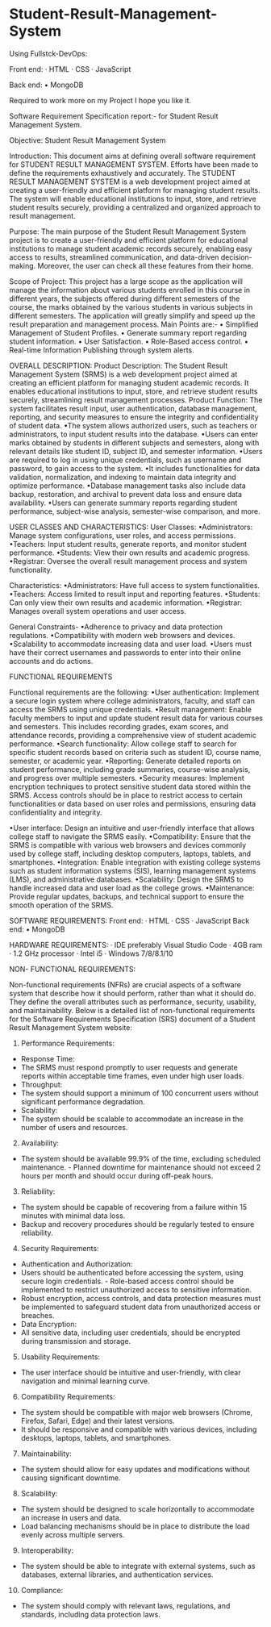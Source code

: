 # Student-Result-Management-System

Using Fullstck-DevOps:

Front end:
· HTML
· CSS
· JavaScript

Back end:
• MongoDB

Required to work more on my Project I hope you like it.

Software Requirement Specification report:-  for Student Result
Management System.

Objective: Student Result Management System

Introduction:
This document aims at defining overall software requirement for STUDENT RESULT
MANAGEMENT SYSTEM. Efforts have been made to define the requirements exhaustively and
accurately.
The STUDENT RESULT MANAGEMENT SYSTEM is a web development project aimed at creating
a user-friendly and efficient platform for managing student results. The system will enable
educational institutions to input, store, and retrieve student results securely, providing a centralized
and organized approach to result management.

Purpose:
The main purpose of the Student Result Management System project is to create a user-friendly
and efficient platform for educational institutions to manage student academic records securely,
enabling easy access to results, streamlined communication, and data-driven decision-making.
Moreover, the user can check all these features from their home.

Scope of Project:
This project has a large scope as the application will manage the information about various students enrolled in this course in different years, the subjects offered during different semesters of the course, the marks obtained by the
various students in various subjects in different semesters. The application will greatly simplify and speed up the
result preparation and management process. 
Main Points are:-
• Simplified Management of Student Profiles.
• Generate summary report regarding student information.
• User Satisfaction.
• Role-Based access control.
• Real-time Information Publishing through system alerts.

OVERALL DESCRIPTION:
Product Description:
The Student Result Management System (SRMS) is a web development project aimed at creating
an efficient platform for managing student academic records. It enables educational institutions to
input, store, and retrieve student results securely, streamlining result management processes.
Product Function:
The system facilitates result input, user authentication, database management, reporting, and security
measures to ensure the integrity and confidentiality of student data.
•The system allows authorized users, such as teachers or administrators, to input student results into the
database.
•Users can enter marks obtained by students in different subjects and semesters, along with relevant details
like student ID, subject ID, and semester information.
•Users are required to log in using unique credentials, such as username and password, to gain access to the
system.
•It includes functionalities for data validation, normalization, and indexing to maintain data integrity and
optimize performance.
•Database management tasks also include data backup, restoration, and archival to prevent data loss and
ensure data availability.
•Users can generate summary reports regarding student performance, subject-wise analysis, semester-wise
comparison, and more.

USER CLASSES AND CHARACTERISTICS:
User Classes:
•Administrators: Manage system configurations, user roles, and access permissions.
•Teachers: Input student results, generate reports, and monitor student performance.
•Students: View their own results and academic progress.
•Registrar: Oversee the overall result management process and system functionality.

Characteristics:
•Administrators: Have full access to system functionalities.
•Teachers: Access limited to result input and reporting features.
•Students: Can only view their own results and academic information.
•Registrar: Manages overall system operations and user access.

General Constraints-
•Adherence to privacy and data protection regulations.
•Compatibility with modern web browsers and devices.
•Scalability to accommodate increasing data and user load.
•Users must have their correct usernames and passwords to enter into their online accounts
and do actions.


FUNCTIONAL REQUIREMENTS

Functional requirements are the following:
•User authentication: Implement a secure login system where college administrators, faculty,
and staff can access the SRMS using unique credentials.
•Result management: Enable faculty members to input and update student result data for
various courses and semesters. This includes recording grades, exam scores, and
attendance records, providing a comprehensive view of student academic performance.
•Search functionality: Allow college staff to search for specific student records based on
criteria such as student ID, course name, semester, or academic year.
•Reporting: Generate detailed reports on student performance, including grade summaries,
course-wise analysis, and progress over multiple semesters.
•Security measures: Implement encryption techniques to protect sensitive student data
stored within the SRMS. Access controls should be in place to restrict access to certain
functionalities or data based on user roles and permissions, ensuring data confidentiality and
integrity.

•User interface: Design an intuitive and user-friendly interface that allows college staff to
navigate the SRMS easily.
•Compatibility: Ensure that the SRMS is compatible with various web browsers and devices
commonly used by college staff, including desktop computers, laptops, tablets, and
smartphones.
•Integration: Enable integration with existing college systems such as student information
systems (SIS), learning management systems (LMS), and administrative databases.
•Scalability: Design the SRMS to handle increased data and user load as the college grows.
•Maintenance: Provide regular updates, backups, and technical support to ensure the
smooth operation of the SRMS.

SOFTWARE REQUIREMENTS:
Front end:
· HTML
· CSS
· JavaScript
Back end:
• MongoDB


HARDWARE REQUIREMENTS:
· IDE preferably Visual Studio Code
· 4GB ram
· 1.2 GHz processor
· Intel i5
· Windows 7/8/8.1/10


NON- FUNCTIONAL REQUIREMENTS:

Non-functional requirements (NFRs) are crucial aspects of a software system that describe how it
should perform, rather than what it should do. They define the overall attributes such as
performance, security, usability, and maintainability. Below is a detailed list of non-functional
requirements for the Software Requirements Specification (SRS) document of a Student Result
Management System website:
1. Performance Requirements:
- Response Time:
- The SRMS must respond promptly to user requests and generate reports within acceptable time
frames, even under high user loads.
- Throughput:
- The system should support a minimum of 100 concurrent users without significant performance
degradation.
- Scalability:
- The system should be scalable to accommodate an increase in the number of users and
resources.
2. Availability:
- The system should be available 99.9% of the time, excluding scheduled maintenance. -
Planned downtime for maintenance should not exceed 2 hours per month and should occur
during off-peak hours.
3. Reliability:
- The system should be capable of recovering from a failure within 15 minutes with minimal data
loss.
- Backup and recovery procedures should be regularly tested to ensure reliability.
4. Security Requirements:
- Authentication and Authorization:
- Users should be authenticated before accessing the system, using secure login credentials. -
Role-based access control should be implemented to restrict unauthorized access to sensitive
information.
- Robust encryption, access controls, and data protection measures must be implemented to
safeguard student data from unauthorized access or breaches.
- Data Encryption:
- All sensitive data, including user credentials, should be encrypted during transmission and
storage.
5. Usability Requirements:
- The user interface should be intuitive and user-friendly, with clear navigation and minimal learning
curve.
6. Compatibility Requirements:
- The system should be compatible with major web browsers (Chrome, Firefox, Safari, Edge)
and their latest versions.
- It should be responsive and compatible with various devices, including desktops, laptops,
tablets, and smartphones.
7. Maintainability:
- The system should allow for easy updates and modifications without causing significant downtime.
8. Scalability:
- The system should be designed to scale horizontally to accommodate an increase in users
and data.
- Load balancing mechanisms should be in place to distribute the load evenly across multiple
servers.
9. Interoperability:
- The system should be able to integrate with external systems, such as databases, external
libraries, and authentication services.
10. Compliance:
- The system should comply with relevant laws, regulations, and standards, including data
protection laws.
